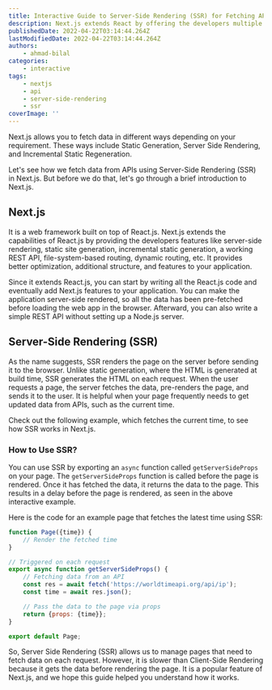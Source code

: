 ```yaml
---
title: Interactive Guide to Server-Side Rendering (SSR) for Fetching APIs in Next.js
description: Next.js extends React by offering the developers multiple ways of data fetching, and Server Side Rendering (SSR) is one of them. Let's see how we can fetch data from APIs using SSR.
publishedDate: 2022-04-22T03:14:44.264Z
lastModifiedDate: 2022-04-22T03:14:44.264Z
authors:
    - ahmad-bilal
categories:
    - interactive
tags:
    - nextjs
    - api
    - server-side-rendering
    - ssr
coverImage: ''
---
```


<Lead>

Next.js allows you to fetch data in different ways depending on your requirement. These ways include Static Generation, Server Side Rendering, and Incremental Static Regeneration.

</Lead>

Let's see how we fetch data from APIs using Server-Side Rendering (SSR) in Next.js. But before we do that, let's go through a brief introduction to Next.js.

## Next.js

It is a web framework built on top of React.js. Next.js extends the capabilities of React.js by providing the developers features like server-side rendering, static site generation, incremental static generation, a working REST API, file-system-based routing, dynamic routing, etc. It provides better optimization, additional structure, and features to your application.

Since it extends React.js, you can start by writing all the React.js code and eventually add Next.js features to your application. You can make the application server-side rendered, so all the data has been pre-fetched before loading the web app in the browser. Afterward, you can also write a simple REST API without setting up a Node.js server.

## Server-Side Rendering (SSR)

As the name suggests, SSR renders the page on the server before sending it to the browser. Unlike static generation, where the HTML is generated at build time, SSR generates the HTML on each request. When the user requests a page, the server fetches the data, pre-renders the page, and sends it to the user. It is helpful when your page frequently needs to get updated data from APIs, such as the current time.

Check out the following example, which fetches the current time, to see how SSR works in Next.js.

<LearnNext showSSR />

### How to Use SSR?

You can use SSR by exporting an `async` function called `getServerSideProps` on your page. The `getServerSideProps` function is called before the page is rendered. Once it has fetched the data, it returns the data to the page. This results in a delay before the page is rendered, as seen in the above interactive example.

Here is the code for an example page that fetches the latest time using SSR:

```js
function Page({time}) {
	// Render the fetched time
}

// Triggered on each request
export async function getServerSideProps() {
	// Fetching data from an API
	const res = await fetch('https://worldtimeapi.org/api/ip');
	const time = await res.json();

	// Pass the data to the page via props
	return {props: {time}};
}

export default Page;
```

So, Server Side Rendering (SSR) allows us to manage pages that need to fetch data on each request. However, it is slower than Client-Side Rendering because it gets the data before rendering the page. It is a popular feature of Next.js, and we hope this guide helped you understand how it works.
